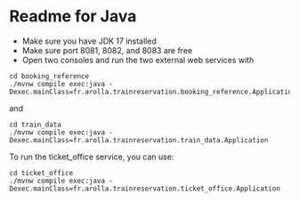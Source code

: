 # Readme for Java

* Make sure you have JDK 17 installed
* Make sure port 8081, 8082, and 8083 are free
* Open two consoles and run the two external web services with


```
cd booking_reference
./mvnw compile exec:java -Dexec.mainClass=fr.arolla.trainreservation.booking_reference.Application
```

and

```
cd train_data
./mvnw compile exec:java -Dexec.mainClass=fr.arolla.trainreservation.train_data.Application
```

To run the ticket_office service, you can use:

```
cd ticket_office
./mvnw compile exec:java -Dexec.mainClass=fr.arolla.trainreservation.ticket_office.Application
```
